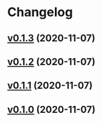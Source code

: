 # Changelog

## [v0.1.3](https://github.com/josefaidt/openrct2-ride-themer/tree/v0.1.3) (2020-11-07)

## [v0.1.2](https://github.com/josefaidt/openrct2-ride-themer/tree/v0.1.2) (2020-11-07)

## [v0.1.1](https://github.com/josefaidt/openrct2-ride-themer/tree/v0.1.1) (2020-11-07)

## [v0.1.0](https://github.com/josefaidt/openrct2-ride-themer/tree/v0.1.0) (2020-11-07)



